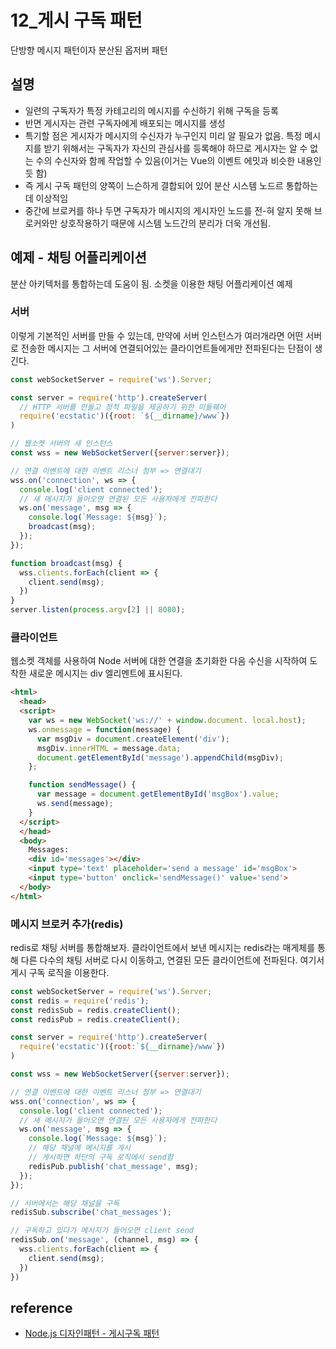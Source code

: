 # 12_게시 구독 패턴

단방향 메시지 패턴이자 분산된 옵저버 패턴

## 설명

- 일련의 구독자가 특정 카테고리의 메시지를 수신하기 위해 구독을 등록
- 반면 게시자는 관련 구독자에게 배포되는 메시지를 생성
- 특기할 점은 게시자가 메시지의 수신자가 누구인지 미리 알 필요가 없음. 특정 메시지를 받기 위해서는 구독자가 자신의 관심사를 등록해야 하므로 게시자는 알 수 없는 수의 수신자와 함께 작업할 수 있음(이거는 Vue의 이벤트 에밋과 비슷한 내용인듯 함)
- 즉 게시 구독 패턴의 양쪽이 느슨하게 결합되어 있어 분산 시스템 노드르 통합하는데 이상적임
- 중간에 브로커를 하나 두면 구독자가 메시지의 게시자인 노드를 전-혀 알지 못해 브로커와만 상호작용하기 때문에 시스템 노드간의 분리가 더욱 개선됨. 

## 예제 - 채팅 어플리케이션

분산 아키텍처를 통합하는데 도움이 됨. 소켓을 이용한 채팅 어플리케이션 예제

### 서버

이렇게 기본적인 서버를 만들 수 있는데, 만약에 서버 인스턴스가 여러개라면 어떤 서버로 전송한 메시지는 그 서버에 연결되어있는 클라이언트들에게만 전파된다는 단점이 생긴다.

```js
const webSocketServer = require('ws').Server;

const server = require('http').createServer(
  // HTTP 서버를 만들고 정적 파일을 제공하기 위한 미들웨어
  require('ecstatic')({root: `${__dirname}/www`})
)

// 웹소켓 서버의 새 인스턴스
const wss = new WebSocketServer({server:server});

// 연결 이벤트에 대한 이벤트 리스너 첨부 => 연결대기 
wss.on('connection', ws => {
  console.log('client connected');
  // 새 메시지가 들어오면 연결된 모든 사용자에게 전파한다
  ws.on('message', msg => {
    console.log(`Message: ${msg}`);
    broadcast(msg);
  });
});

function broadcast(msg) {
  wss.clients.forEach(client => {
    client.send(msg);
  })
}
server.listen(process.argv[2] || 8080);
```

### 클라이언트

웹소켓 객체를 사용하여 Node 서버에 대한 연결을 초기화한 다음 수신을 시작하여 도착한 새로운 메시지는 div 엘리멘트에 표시된다.

```html
<html>
  <head>
  <script>
    var ws = new WebSocket('ws://' + window.document. local.host);
    ws.onmessage = function(message) {
      var msgDiv = document.createElement('div');
      msgDiv.innerHTML = message.data;
      document.getElementById('message').appendChild(msgDiv);
    };

    function sendMessage() {
      var message = document.getElementById('msgBox').value;
      ws.send(message);
    }
  </script>
  </head>
  <body>
    Messages:
    <div id='messages'></div>
    <input type='text' placeholder='send a message' id='msgBox'>
    <input type='button' onclick='sendMessage()' value='send'>
  </body>
</html>

```

### 메시지 브로커 추가(redis)

redis로 채팅 서버를 통합해보자. 클라이언트에서 보낸 메시지는 redis라는 매게체를 통해 다른 다수의 채팅 서버로 다시 이동하고, 연결된 모든 클라이언트에 전파된다. 여기서 게시 구독 로직을 이용한다.

```js
const webSocketServer = require('ws').Server;
const redis = require('redis');
const redisSub = redis.createClient();
const redisPub = redis.createClient();

const server = require('http').createServer(
  require('ecstatic')({root:`${__dirname}/www`})
)

const wss = new WebSocketServer({server:server});

// 연결 이벤트에 대한 이벤트 리스너 첨부 => 연결대기
wss.on('connection', ws => {
  console.log('client connected');
  // 새 메시지가 들어오면 연결된 모든 사용자에게 전파한다
  ws.on('message', msg => {
    console.log(`Message: ${msg}`);
    // 해당 채널에 메시지를 게시
    // 게시하면 하단의 구독 로직에서 send함
    redisPub.publish('chat_message', msg);
  });
});

// 서버에서는 해당 채널을 구독
redisSub.subscribe('chat_messages');

// 구독하고 있다가 메시지가 들어오면 client send
redisSub.on('message', (channel, msg) => {
  wss.clients.forEach(client => {
    client.send(msg);
  })
})
```

## reference

- [Node.js 디자인패턴 - 게시구독 패턴](http://www.yes24.com/Product/Goods/65050060)
